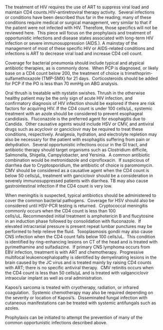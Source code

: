 The treatment of HIV requires the use of ART to suppress viral load and maintain CD4 counts.HIV–antiretroviral therapy activity.  Several infections or conditions have been described thus far in the reading; many of these conditions require medical or surgical management, very similar to that if the patient were not infected with HIV. Therefore, those specifics will not be reviewed here.  This piece will focus on the prophylaxis and treatment of opportunistic infections and disease states associated with long-term HIV infection or severe immunosuppression (AIDS.). A mainstay of the management of most of these specific HIV or AIDS-related conditions and infections is ART to decrease viral load and increase CD4 cell count.

Coverage for bacterial pneumonia should include typical and atypical antibiotic therapies, as is commonly done.  When PCP is diagnosed, or likely base on a CD4 count below 200, the treatment of choice is trimethoprim-sulfamethoxazole (TMP-SMX) for 21 days.  Corticosteroids should be added for PCP if the PO is less than 70 mmHg on ABG analysis.

Oral thrush is treatable with nystatin swishes. Thrush in the otherwise healthy patient may be the only sign of acute HIV infection, and confirmatory diagnosis of HIV infection should be explored if there are risk factors for acquiring HIV. If the CD4 count is under 100 cells/µL, systemic treatment with an azole should be considered to prevent esophageal candidiasis.  Fluconazole is the preferred agent for esophagitis due to Candida.  Other causative agents would include HSV or CMV, and antiviral drugs such as acyclovir or ganciclovir may be required to treat these conditions, respectively. Analgesia, hydration, and electrolyte repletion may also be necessary for the patient with esophagitis suffering from pain or dehydration.  Several opportunistic infections occur in the GI tract, and antibiotic therapy should target organisms such as Clostridium difficile, Salmonella, Shigella, Campylobacter, and Yersinia.  A common antibiotic combination would be metronidazole and ciprofloxacin.  If suspicious of diarrhea due to Cryptosporidium, the antibiotic of choice is paromomycin.  CMV should be considered as a causative agent when the CD4 count is below 50 cells/µL, treatment with ganciclovir should be a consideration in severely immunosuppressed patients with diarrhea. TB may also cause gastrointestinal infection if the CD4 count is very low.

When meningitis is suspected, typical antibiotics should be administered to cover the common bacterial pathogens.  Coverage for HSV should also be considered until HSV-PCR testing is returned.  Cryptococcal meningitis commonly occurs when the CD4 count is less than 100 cells/uL. Recommended initial treatment is amphotericin B and flucytosine in an induction phase followed by consolidation with fluconazole.  If elevated intracranial pressure is present repeat lumbar punctures may be performed to help relieve the fluid.  Toxoplasmosis gondii may also cause CNS infection when the CD4 count falls below 100 cells/uL.  This condition is identified by ring-enhancing lesions on CT of the head and is treated with pyrimethamine and sulfadiazine.  If primary CNS lymphoma occurs from EBV infection, treatment is with ART and chemotherapy.  Progressive multifocal leukoencephalopathy is identified by demyelinating lesions in the brain caused by the JC virus and is treated mainly by raising CD4 counts with ART; there is no specific antiviral therapy.  CMV retinitis occurs when the CD4 count is less than 50 cells/µL and is treated with valganciclovir intraocular implant as well as oral administration.

Kaposi’s sarcoma is treated with cryotherapy, radiation, or infrared coagulation.  Systemic chemotherapy may also be required depending on the severity or location of Kaposi’s.  Disseminated fungal infection with cutaneous manifestations can be treated with systemic antifungals such as azoles.

Prophylaxis can be initiated to attempt the prevention of many of the common opportunistic infections described above.